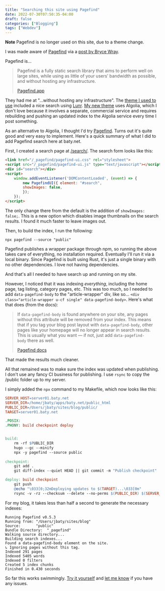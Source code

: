 ```yaml
---
title: "Searching this site using Pagefind"
date: 2022-07-30T07:50:35-04:00
draft: false
categories: ["Blogging"]
tags: ["Webdev"]
---
```


**Note** Pagefind is no longer used on this site, due to a theme change.

I was made aware of [Pagefind](https://pagefind.app/) via a [post by Bryce Wray](https://www.brycewray.com/posts/2022/07/pagefind-quite-find-site-search/).

Pagefind is...

> Pagefind is a fully static search library that aims to perform well on large sites, while using as little of your users’ bandwidth as possible, and without hosting any infrastructure.
>
> [Pagefind.app](https://pagefind.app)


They had me at "...without hosting any infrastructure". The [theme I used to use](https://hugoloveit.com) included a nice search using [Lunr](https://lunrjs.com). [My new theme](https://github.com/Lednerb/bilberry-hugo-theme) uses Algolia, which I don't love because it involves a separate, commercial service and requires rebuilding and pushing an updated index to the Algolia service every time I post something.

As an alternative to Algolia, I thought I'd try [Pagefind](https://pagefind.app/). Turns out it's quite good and very easy to implement. Here's a quick summary of what I did to add Pagefind search here at baty.net.

First, I created a search page at [/search/](/search/). The search form looks like this:

```html
<link href="/_pagefind/pagefind-ui.css" rel="stylesheet">
<script src="/_pagefind/pagefind-ui.js" type="text/javascript"></script>
<div id="search"></div>
<script>
    window.addEventListener('DOMContentLoaded', (event) => {
        new PagefindUI({ element: "#search", 
        showImages: false,
        });
    });
</script>
```

The only change there from the default is the addition of `showImages: false;`. This is a new option which disables image thumbnails on the search results. I found it much faster to leave images out.

Then, to build the index, I run the following:

`npx pagefind --source "public"`

Pagefind publishes a wrapper package through npm, so running the above takes care of everything, no installation required. Eventually I'll run it via a local binary. Since Pagefind is built using Rust, it's just a single binary with no other dependencies. I love not having dependencies.

And that's all I needed to have search up and running on my site.

However, I noticed that it was indexing _everything_, including the home page, tag listing, category pages, etc. This was too much, so I needed to add `data-pagefind-body` to the "article-wrapper" div, like so... `<div class="article-wrapper u-cf single" data-pagefind-body>`. Here's what that does (from the docs):

> If `data-pagefind-body` is found anywhere on your site, any pages without this attribute will be removed from your index. This means that if you tag your blog post layout with `data-pagefind-body`, other pages like your homepage will no longer appear in search results. This is usually what you want — if not, just add `data-pagefind-body` there as well.
> 
> [Pagefind docs](https://pagefind.app/docs/indexing/)

That made the results much cleaner.

All that remained was to make sure the index was updated when publishing. I don't use any fancy CI business for publishing. I use `rsync` to copy the /public folder up to my server.

I simply added the `npx` command to my Makefile, which now looks like this:

``` Makefile
SERVER_HOST=server01.baty.net
SERVER_DIR=/home/jbaty/apps/baty.net/public_html
PUBLIC_DIR=/Users/jbaty/sites/blog/public/
TARGET=server01.baty.net

.POSIX:
.PHONY: build checkpoint deploy


build:
	rm -rf $PUBLIC_DIR
	hugo --gc --minify
	npx -y pagefind --source public
	
checkpoint:
	git add .
	git diff-index --quiet HEAD || git commit -m "Publish checkpoint"

deploy: build checkpoint
	git push
	@echo "\033[0;32mDeploying updates to $(TARGET)...\033[0m"
	rsync -v -rz --checksum --delete --no-perms $(PUBLIC_DIR) $(SERVER_HOST):$(SERVER_DIR)
```

For my blog, it takes less than half a second to generate the necessary indexes:

```
Running Pagefind v0.5.3
Running from: "/Users/jbaty/sites/blog"
Source:       "public"
Bundle Directory:  "_pagefind"
Walking source directory...
Building search indexes...
Found a data-pagefind-body element on the site.
↳ Ignoring pages without this tag.
Indexed 291 pages
Indexed 5405 words
Indexed 0 filters
Created 5 index chunks
Finished in 0.430 seconds
```

So far this works swimmingly. [Try it yourself](/search/) and [let me know](mailto://jack@baty.net) if you have any issues.
